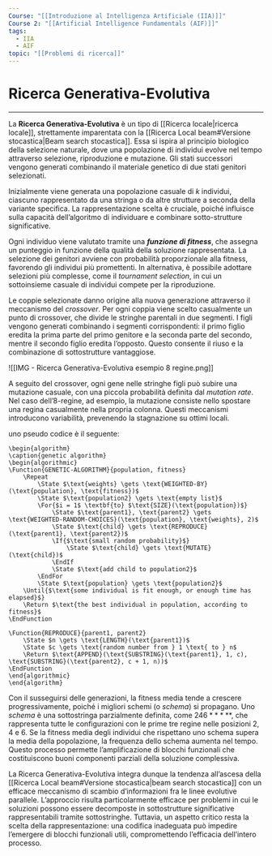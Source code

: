 ```yaml
---
Course: "[[Introduzione al Intelligenza Artificiale (IIA)]]"
Course 2: "[[Artificial Intelligence Fundamentals (AIF)]]"
tags:
  - IIA
  - AIF
topic: "[[Problemi di ricerca]]"
---
```


# Ricerca Generativa-Evolutiva
---
La **Ricerca Generativa-Evolutiva** è un tipo di [[Ricerca locale|ricerca locale]], strettamente imparentata con la [[Ricerca Local beam#Versione stocastica|Beam search stocastica]]. Essa si ispira al principio biologico della selezione naturale, dove una popolazione di individui evolve nel tempo attraverso selezione, riproduzione e mutazione. Gli stati successori vengono generati combinando il materiale genetico di due stati genitori selezionati.

Inizialmente viene generata una popolazione casuale di $k$ individui, ciascuno rappresentato da una stringa o da altre strutture a seconda della variante specifica. La rappresentazione scelta è cruciale, poiché influisce sulla capacità dell’algoritmo di individuare e combinare sotto-strutture significative.

Ogni individuo viene valutato tramite una **_funzione di fitness_**, che assegna un punteggio in funzione della qualità della soluzione rappresentata. La selezione dei genitori avviene con probabilità proporzionale alla fitness, favorendo gli individui più promettenti. In alternativa, è possibile adottare selezioni più complesse, come il _tournament selection_, in cui un sottoinsieme casuale di individui compete per la riproduzione.

Le coppie selezionate danno origine alla nuova generazione attraverso il meccanismo del _crossover_. Per ogni coppia viene scelto casualmente un punto di crossover, che divide le stringhe parentali in due segmenti. I figli vengono generati combinando i segmenti corrispondenti: il primo figlio eredita la prima parte del primo genitore e la seconda parte del secondo, mentre il secondo figlio eredita l’opposto. Questo consente il riuso e la combinazione di sottostrutture vantaggiose.

![[IMG - Ricerca Generativa-Evolutiva esempio 8 regine.png]]

A seguito del crossover, ogni gene nelle stringhe figli può subire una mutazione casuale, con una piccola probabilità definita dal _mutation rate_. Nel caso dell’8-regine, ad esempio, la mutazione consiste nello spostare una regina casualmente nella propria colonna. Questi meccanismi introducono variabilità, prevenendo la stagnazione su ottimi locali.

uno pseudo codice è il seguente:

```pseudo
\begin{algorithm}
\caption{genetic algorithm}
\begin{algorithmic}
\Function{GENETIC-ALGORITHM}{population, fitness}
    \Repeat
        \State $\text{weights} \gets \text{WEIGHTED-BY}(\text{population}, \text{fitness})$
        \State $\text{population2} \gets \text{empty list}$
        \For{$i = 1$ \textbf{to} $\text{SIZE}(\text{population})$}
            \State $\text{parent1}, \text{parent2} \gets \text{WEIGHTED-RANDOM-CHOICES}(\text{population}, \text{weights}, 2)$
            \State $\text{child} \gets \text{REPRODUCE}(\text{parent1}, \text{parent2})$
            \If{$\text{small random probability}$}
                \State $\text{child} \gets \text{MUTATE}(\text{child})$
            \EndIf
            \State $\text{add child to population2}$
        \EndFor
        \State $\text{population} \gets \text{population2}$
    \Until{$\text{some individual is fit enough, or enough time has elapsed}$}
    \Return $\text{the best individual in population, according to fitness}$
\EndFunction

\Function{REPRODUCE}{parent1, parent2}
    \State $n \gets \text{LENGTH}(\text{parent1})$
    \State $c \gets \text{random number from } 1 \text{ to } n$
    \Return $\text{APPEND}(\text{SUBSTRING}(\text{parent1}, 1, c), \text{SUBSTRING}(\text{parent2}, c + 1, n))$
\EndFunction
\end{algorithmic}
\end{algorithm}
```


Con il susseguirsi delle generazioni, la fitness media tende a crescere progressivamente, poiché i migliori schemi (o _schema_) si propagano. Uno _schema_ è una sottostringa parzialmente definita, come $246*****$, che rappresenta tutte le configurazioni con le prime tre regine nelle posizioni 2, 4 e 6. Se la fitness media degli individui che rispettano uno schema supera la media della popolazione, la frequenza dello schema aumenta nel tempo. Questo processo permette l’amplificazione di blocchi funzionali che costituiscono buoni componenti parziali della soluzione complessiva.

La Ricerca Generativa-Evolutiva integra dunque la tendenza all’ascesa della [[Ricerca Local beam#Versione stocastica|beam search stocastica]] con un efficace meccanismo di scambio d’informazioni fra le linee evolutive parallele. L’approccio risulta particolarmente efficace per problemi in cui le soluzioni possono essere decomposte in sottostrutture significative rappresentabili tramite sottostringhe. Tuttavia, un aspetto critico resta la scelta della rappresentazione: una codifica inadeguata può impedire l’emergere di blocchi funzionali utili, compromettendo l’efficacia dell’intero processo.

